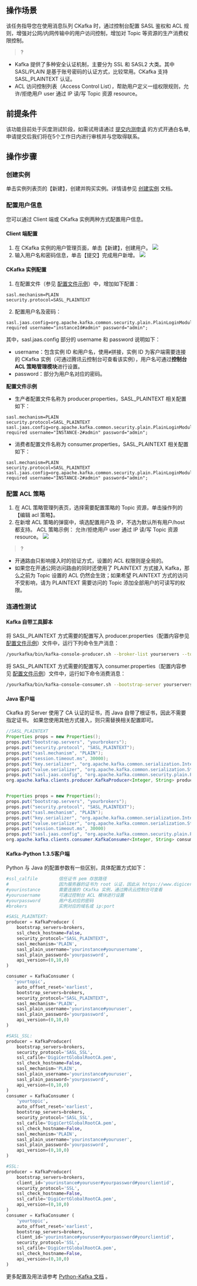 ## 操作场景
该任务指导您在使用消息队列 CKafka 时，通过控制台配置 SASL 鉴权和 ACL 规则，增强对公网/内网传输中的用户访问控制，增加对 Topic 等资源的生产消费权限控制。
>?
- Kafka 提供了多种安全认证机制，主要分为 SSL 和 SASL2 大类。其中 SASL/PLAIN 是基于账号密码的认证方式，比较常用。CKafka 支持 SASL_PLAINTEXT 认证。
- ACL 访问控制列表（Access Control List），帮助用户定义一组权限规则，允许/拒绝用户 user 通过 IP 读/写 Topic 资源  resource。

## 前提条件
该功能目前处于灰度测试阶段，如需试用请通过 [提交内测申请](https://cloud.tencent.com/apply/p/70089qycbxa) 的方式开通白名单,申请提交后我们将在5个工作日内进行审核并与您取得联系。

## 操作步骤

###  创建实例
单击实例列表页的【新建】，创建并购买实例。详情请参见 [创建实例](https://cloud.tencent.com/document/product/597/30931) 文档。


### 配置用户信息
您可以通过 Client 端或 CKafka 实例两种方式配置用户信息。

####  Client 端配置
1. 在 CKafka 实例的用户管理页面，单击【新建】，创建用户。
![](https://main.qcloudimg.com/raw/43fc21203648cbb27b91ba1d37b218f2.png)
2. 输入用户名和密码信息，单击【提交】完成用户新增。
![](https://main.qcloudimg.com/raw/8c8e2e57d320ba2b25e0aecf0dbb3b28.png)

####  CKafka 实例配置
1. 在配置文件（参见 [配置文件示例](#配置文件示例)）中，增加如下配置：
```
sasl.mechanism=PLAIN
security.protocol=SASL_PLAINTEXT
```
2. 配置用户名及密码：
```
sasl.jaas.config=org.apache.kafka.common.security.plain.PlainLoginModule required username="instanceId#admin" password="admin";
```
其中，sasl.jaas.config 部分的 username 和 password 说明如下： 
 - username：包含实例 ID 和用户名，使用`#`拼接，实例 ID 为客户端需要连接的 CKafka 实例（可通过腾讯云控制台可查看该实例），用户名可通过**控制台 ACL 策略管理模块**进行设置。
 - password：部分为用户名对应的密码。
 
**配置文件示例**<span id="配置文件示例"></span>
- 生产者配置文件名称为 producer.properties，SASL_PLAINTEXT 相关配置如下：
```
sasl.mechanism=PLAIN
security.protocol=SASL_PLAINTEXT
sasl.jaas.config=org.apache.kafka.common.security.plain.PlainLoginModule required username="INSTANCE-2#admin" password="admin";
```
- 消费者配置文件名称为 consumer.properties，SASL_PLAINTEXT 相关配置如下：
```
sasl.mechanism=PLAIN
security.protocol=SASL_PLAINTEXT
sasl.jaas.config=org.apache.kafka.common.security.plain.PlainLoginModule required username="INSTANCE-2#admin" password="admin";
```

###  配置 ACL 策略
1. 在 ACL 策略管理列表页，选择需要配置策略的 Topic 资源，单击操作列的【编辑 acl 策略】。
2. 在新增 ACL 策略的弹窗中，填选配置用户及 IP，不选为默认所有用户/host 都支持。
    ACL 策略示例： 允许/拒绝用户 user 通过 IP 读/写 Topic 资源  resource。
![](https://main.qcloudimg.com/raw/09d00ca8725b9f8ad080a05f5f3b8f7f.png)

>?
- 开通路由只影响接入时的验证方式，设置的 ACL 权限则是全局的。
- 如果您在开通公网访问路由的同时还使用了 PLAINTEXT 方式接入 Kafka，那么之前为  Topic 设置的 ACL 仍然会生效；如果希望 PLAINTEXT 方式的访问不受影响，请为 PLAINTEXT 需要访问的 Topic 添加全部用户的可读写的权限。

###  连通性测试
####  Kafka 自带工具脚本

将 SASL_PLAINTEXT 方式需要的配置写入 producer.properties（配置内容参见 [配置文件示例](#配置文件示例)）文件中，运行下列命令生产消息：
```bash
/yourkafka/bin/kafka-console-producer.sh --broker-list yourservers --topic yourtopic --producer.config producer.properties
```
将 SASL_PLAINTEXT 方式需要的配置写入 consumer.properties（配置内容参见 [配置文件示例](#配置文件示例)）文件中，运行如下命令消费消息：
```bash
/yourkafka/bin/kafka-console-consumer.sh --bootstrap-server yourservers --from-beginning --new-consumer --topic yourtopic --consumer.config consumer.properties
```

####  Java 客户端
Ckafka 的 Server 使用了 CA 认证的证书，而 Java 自带了根证书，因此不需要指定证书。
如果您使用其他方式接入，则只需替换相关配置即可。
```java
//SASL_PLAINTEXT
Properties props = new Properties();
props.put("bootstrap.servers", "yourbrokers");
props.put("security.protocol", "SASL_PLAINTEXT");
props.put("sasl.mechanism", "PLAIN");
props.put("session.timeout.ms", 30000);
props.put("key.serializer", "org.apache.kafka.common.serialization.IntegerSerializer");
props.put("value.serializer", "org.apache.kafka.common.serialization.StringSerializer");
props.put("sasl.jaas.config", "org.apache.kafka.common.security.plain.PlainLoginModule required username=\"yourinstance#yourusername\" password=\"yourpassword\";");
org.apache.kafka.clients.producer.KafkaProducer<Integer, String> producer = new org.apache.kafka.clients.producer.KafkaProducer<>(props);


Properties props = new Properties();
props.put("bootstrap.servers", "yourbrokers");
props.put("security.protocol", "SASL_PLAINTEXT");
props.put("sasl.mechanism", "PLAIN");
props.put("key.serializer", "org.apache.kafka.common.serialization.IntegerSerializer");
props.put("value.serializer", "org.apache.kafka.common.serialization.StringSerializer");
props.put("session.timeout.ms", 30000)
props.put("sasl.jaas.config", "org.apache.kafka.common.security.plain.PlainLoginModule required username=\"yourinstance#yourusername\" password=\"yourpassword\";");
org.apache.kafka.clients.consumer.KafkaConsumer<Integer, String> consumer = new org.apache.kafka.clients.consumer.KafkaConsumer<>(props);
```

####  Kafka-Python 1.3.5客户端
Python 与 Java 的配置参数有一些区别，具体配置方式如下：
```python
#ssl_calfile        信任证书 pem 存放路径
#                   因为服务器的证书为 root 认证，因此从 https://www.digicert.com/digicert-root-certificates.htm 下载即可
#yourinstance       需要连接的 CKafka 实例，通过腾讯云控制台可查看
#yourusername       可通过控制台 ACL 模块进行设置
#yourpassword       用户名对应的密码
#brokers            实例对应的域名或 ip:port

#SASL_PLAINTEXT:
producer = KafkaProducer (
    bootstrap_servers=brokers,
    ssl_check_hostname=False,
    security_protocol="SASL_PLAINTEXT",
    sasl_mechanism='PLAIN',
    sasl_plain_username='yourinstance#yourusername',
    sasl_plain_password='yourpassword',
    api_version=(0,10,0)
)

consumer = KafkaConsumer (
   'yourtopic',
    auto_offset_reset='earliest',
    bootstrap_servers=brokers,
    security_protocol="SASL_PLAINTEXT",
    sasl_mechanism='PLAIN',
    sasl_plain_username='yourinstance#youruser',
    sasl_plain_password='yourpassword',
    api_version=(0,10,0)
)

#SASL_SSL:
producer = KafkaProducer(
    bootstrap_servers=brokers,
    security_protocol='SASL_SSL',
    ssl_cafile='DigiCertGlobalRootCA.pem',
    ssl_check_hostname=False,
    sasl_mechanism='PLAIN',
    sasl_plain_username='yourinstance#youruser',
    sasl_plain_password='yourpassword',
    api_version=(0,10,0)
)
consumer = KafkaConsumer (
    'yourtopic',
    auto_offset_reset='earliest',
    bootstrap_servers=brokers,
    security_protocol='SASL_SSL',
    ssl_cafile='DigiCertGlobalRootCA.pem',
    ssl_check_hostname=False,
    sasl_mechanism='PLAIN',
    sasl_plain_username='yourinstance#youruser',
    sasl_plain_password='yourpassword',
    api_version=(0,10,0)
)

#SSL:
producer = KafkaProducer(
    bootstrap_servers=brokers,
    client_id='yourinstance#youruser#yourpassword#yourclientid',
    security_protocol='SSL',
    ssl_check_hostname=False,
    ssl_cafile='DigiCertGlobalRootCA.pem',
    api_version=(0,10,0)
)
consumer = KafkaConsumer (
    'yourtopic',
    auto_offset_reset='earliest',
    bootstrap_servers=brokers,
    client_id='yourinstance#youruser#yourpassword#yourclientid',
    security_protocol='SSL',
    ssl_cafile='DigiCertGlobalRootCA.pem',
    ssl_check_hostname=False,
    api_version=(0,10,0)
)
```
更多配置及用法请参考 [Python-Kafka 文档](https://kafka-python.readthedocs.io/en/master/apidoc/modules.html) 。


